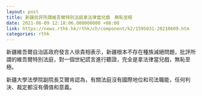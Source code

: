 ```yaml
---
layout: post
title: 新疆批評所謂維吾爾特別法庭拿法律當兒戲　無恥至極
date: 2021-06-09 12:18:06.000000000 +08:00
link: https://news.rthk.hk/rthk/ch/component/k2/1595031-20210609.htm
categories: rthk
---
```


新疆維吾爾自治區政府發言人徐貴相表示，新疆根本不存在種族滅絕問題，批評所謂的維吾爾特別法庭，對一個世紀謊言進行聽證，完全是拿法律當兒戲，無恥至極。

新疆大學法學院副院長艾爾肯認為，有關法庭沒有國際地位和司法職能，任何判決、裁定都沒有價值和意義。
